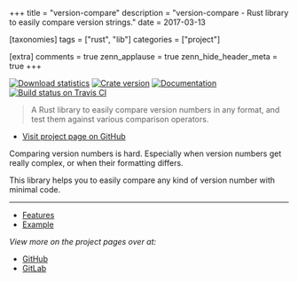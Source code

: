+++
title = "version-compare"
description = "version-compare - Rust library to easily compare version strings."
date = 2017-03-13

[taxonomies]
tags = ["rust", "lib"]
categories = ["project"]

[extra]
comments = true
zenn_applause = true
zenn_hide_header_meta = true
+++

[![Download statistics][crate-download-badge]][crate-link]
[![Crate version][crate-version-badge]][crate-link]
[![Documentation][docs-badge]][docs]
[![Build status on Travis CI][travis-master-badge]][travis-link]

[crate-version-badge]: https://img.shields.io/crates/v/version-compare.svg
[crate-download-badge]: https://img.shields.io/crates/d/version-compare.svg
[crate-link]: https://crates.io/crates/version-compare
[docs]: https://docs.rs/version-compare
[docs-badge]: https://docs.rs/version-compare/badge.svg
[travis-master-badge]:   https://travis-ci.org/timvisee/version-compare.svg?branch=master
[travis-last-badge]:     https://travis-ci.org/timvisee/version-compare.svg
[travis-link]:           https://travis-ci.org/timvisee/version-compare

> A Rust library to easily compare version numbers in any format, and test them
> against various comparison operators.

- [Visit project page on GitHub][github]

Comparing version numbers is hard. Especially when version numbers get really complex,
or when their formatting differs. 

This library helps you to easily compare any kind of version number with minimal code.

---

- [Features](https://github.com/timvisee/version-compare/#features)
- [Example](https://github.com/timvisee/version-compare/#example)

_View more on the project pages over at:_

- [GitHub][github]
- [GitLab][gitlab]

[github]: https://github.com/timvisee/version-compare
[gitlab]: https://gitlab.com/timvisee/version-compare
